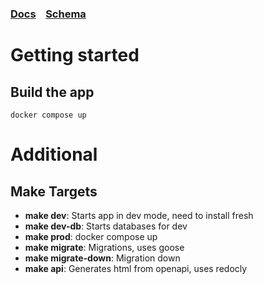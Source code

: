 

### [Docs](https://www.kucharsky.ru/api)&nbsp;&nbsp;&nbsp;&nbsp;[Schema](https://www.postgresqltutorial.com/postgresql-getting-started/postgresql-sample-database/)

# Getting started
## Build the app
```
docker compose up
```

# Additional
## Make Targets

- **make dev**: Starts app in dev mode, need to install fresh
- **make dev-db**: Starts databases for dev
- **make prod**: docker compose up
- **make migrate**: Migrations, uses goose
- **make migrate-down**: Migration down
- **make api**: Generates html from openapi, uses redocly 
